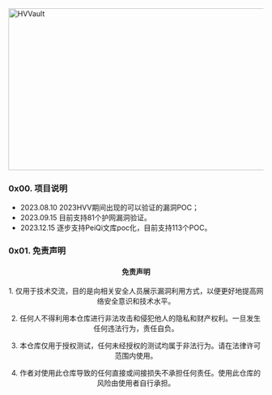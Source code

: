 <img src="https://socialify.git.ci/iamHuFei/HVVault/image?description=1&font=KoHo&forks=1&name=1&owner=1&pattern=Circuit%20Board&pulls=1&stargazers=1&theme=Auto" alt="HVVault" width="640" height="320" />

### 0x00. 项目说明
- 2023.08.10 2023HVV期间出现的可以验证的漏洞POC；
- 2023.09.15 目前支持81个护网漏洞验证。
- 2023.12.15 逐步支持PeiQi文库poc化，目前支持113个POC。


### 0x01. 免责声明
<h4 align="center">免责声明</h4>
<p align="center">1. 仅用于技术交流，目的是向相关安全人员展示漏洞利用方式，以便更好地提高网络安全意识和技术水平。</p>
<p align="center">2. 任何人不得利用本仓库进行非法攻击和侵犯他人的隐私和财产权利。一旦发生任何违法行为，责任自负。</p>
<p align="center">3. 本仓库仅用于授权测试，任何未经授权的测试均属于非法行为。请在法律许可范围内使用。</p>
<p align="center">4. 作者对使用此仓库导致的任何直接或间接损失不承担任何责任。使用此仓库的风险由使用者自行承担。</p>
